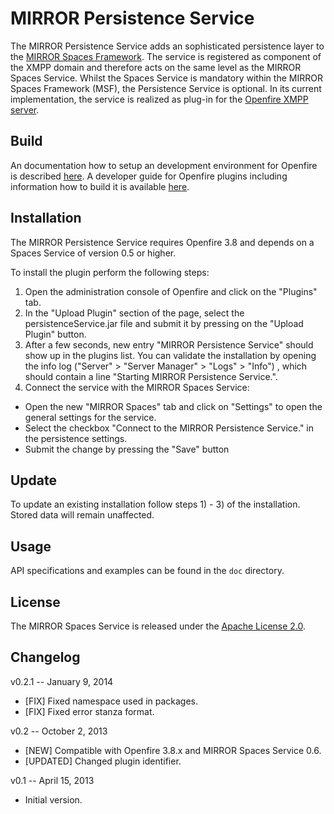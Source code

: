 # MIRROR Persistence Service
The MIRROR Persistence Service adds an sophisticated persistence layer to the [MIRROR Spaces Framework][1]. The service is registered as component of the XMPP domain and therefore acts on the same level as the MIRROR Spaces Service. Whilst the Spaces Service is mandatory within the MIRROR Spaces Framework (MSF), the Persistence Service is optional.
In its current implementation, the service is realized as plug-in for the [Openfire XMPP server][2].

## Build
An documentation how to setup an development environment for Openfire is described [here][3]. A developer guide for Openfire plugins including information how to build it is available [here][4].

## Installation
The MIRROR Persistence Service requires Openfire 3.8 and depends on a Spaces Service of version 0.5 or higher.

To install the plugin perform the following steps:

1. Open the administration console of Openfire and click on the "Plugins" tab.
2. In the "Upload Plugin" section of the page, select the persistenceService.jar file and submit it by pressing on the "Upload Plugin" button.
3. After a few seconds, new entry "MIRROR Persistence Service" should show up in the plugins list. You can validate the installation by opening the info log ("Server" > "Server Manager" > "Logs" > "Info") , which should contain a line "Starting MIRROR Persistence Service.".
4. Connect the service with the MIRROR Spaces Service:
 * Open the new "MIRROR Spaces" tab and click on "Settings" to open the general settings for the service.
 * Select the checkbox "Connect to the MIRROR Persistence Service." in the persistence settings.
 * Submit the change by pressing the "Save" button

## Update
To update an existing installation follow steps 1) - 3) of the installation. Stored data will remain unaffected.

## Usage
API specifications and examples can be found in the `doc` directory.

## License
The MIRROR Spaces Service is released under the [Apache License 2.0][5].

## Changelog

v0.2.1 -- January 9, 2014

* [FIX] Fixed namespace used in packages.
* [FIX] Fixed error stanza format.

v0.2 -- October 2, 2013

* [NEW] Compatible with Openfire 3.8.x and MIRROR Spaces Service 0.6.
* [UPDATED] Changed plugin identifier.

v0.1 -- April 15, 2013

* Initial version.


  [1]: https://github.com/MirrorIP
  [2]: http://www.igniterealtime.org/projects/openfire/
  [3]: http://community.igniterealtime.org/docs/DOC-1020
  [4]: http://www.igniterealtime.org/builds/openfire/docs/latest/documentation/plugin-dev-guide.html
  [5]: http://www.apache.org/licenses/LICENSE-2.0.html